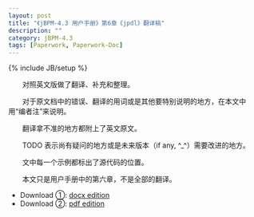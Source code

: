 ```yaml
---
layout: post
title: "《jBPM-4.3 用户手册》第6章《jpdl》翻译稿"
description: ""
category: jBPM-4.3
tags: [Paperwork, Paperwork-Doc]
---
```

{% include JB/setup %}

　　对照英文版做了翻译、补充和整理。  

　　对于原文档中的错误、翻译的用词或是其他要特别说明的地方，在本文中用“编者注”来说明。  

　　翻译拿不准的地方都附上了英文原文。  

　　TODO 表示尚有疑问的地方或是未来版本（if any, ^_^）需要改进的地方。  

　　文中每一个示例都标出了源代码的位置。  

　　本文只是用户手册中的第六章，不是全部的翻译。  

* Download ①: [docx edition](https://eovctg.bn1.livefilestore.com/y2mesAhLwoyudW7LDSWz_Fkwiy9Lp7bU07Ax3MUURtclofKUAVEw4bIQArbmL4mj3GyKi-8jF_RgpRubyrkw97f5FJPkJ4dVjKqEtMB1-MleVs/jBPM-4.3-jpdl.docx?download&psid=1)  
* Download ②: [pdf edition](https://eovctg.bn1301.livefilestore.com/y2m_-1dlbeUZBnIIgu_TwVGUORfS-NIXo3bZRFMNzd0kJu0ZKl7dZOolCEVqY4cUl3lM0TSdVksQlCd1X8yIp1jZ1wm77cPAbXexfaJuUSP_pg/jBPM-4.3-jpdl.pdf?download&psid=1)

